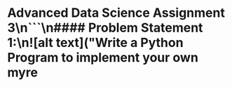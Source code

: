 # Advanced Data Science Assignment 3\n```\n#### Problem Statement​ ​1:\n![alt text]("Write a Python Program to implement your own myre